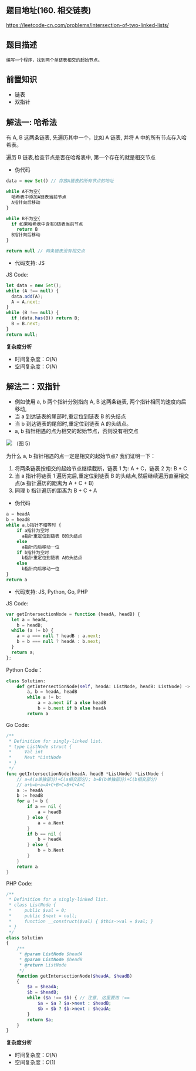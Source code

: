## 题目地址(160. 相交链表)

https://leetcode-cn.com/problems/intersection-of-two-linked-lists/

## 题目描述

```
编写一个程序，找到两个单链表相交的起始节点。
```

## 前置知识

- 链表
- 双指针

## 解法一: 哈希法

有 A, B 这两条链表, 先遍历其中一个，比如 A 链表, 并将 A 中的所有节点存入哈希表。

遍历 B 链表,检查节点是否在哈希表中, 第一个存在的就是相交节点

- 伪代码

```jsx
data = new Set() // 存放A链表的所有节点的地址

while A不为空{
  哈希表中添加A链表当前节点
  A指针向后移动
}

while B不为空{
  if 如果哈希表中含有B链表当前节点
    return B
  B指针向后移动
}

return null // 两条链表没有相交点
```

- 代码支持: JS

JS Code:

```js
let data = new Set();
while (A !== null) {
  data.add(A);
  A = A.next;
}
while (B !== null) {
  if (data.has(B)) return B;
  B = B.next;
}
return null;
```

**复杂度分析**

- 时间复杂度：$O(N)$
- 空间复杂度：$O(N)$

## 解法二：双指针

- 例如使用 a, b 两个指针分别指向 A, B 这两条链表, 两个指针相同的速度向后移动,
- 当 a 到达链表的尾部时,重定位到链表 B 的头结点
- 当 b 到达链表的尾部时,重定位到链表 A 的头结点。
- a, b 指针相遇的点为相交的起始节点，否则没有相交点

![](https://tva1.sinaimg.cn/large/007S8ZIlly1gfig7vsvwhj30bs05z3yl.jpg)
（图 5）

为什么 a, b 指针相遇的点一定是相交的起始节点? 我们证明一下：

1. 将两条链表按相交的起始节点继续截断，链表 1 为: A + C，链表 2 为: B + C
2. 当 a 指针将链表 1 遍历完后,重定位到链表 B 的头结点,然后继续遍历直至相交点(a 指针遍历的距离为 A + C + B)
3. 同理 b 指针遍历的距离为 B + C + A

- 伪代码

```js
a = headA
b = headB
while a,b指针不相等时 {
    if a指针为空时
      a指针重定位到链表 B的头结点
    else
      a指针向后移动一位
    if b指针为空时
      b指针重定位到链表 A的头结点
    else
      b指针向后移动一位
}
return a
```

- 代码支持: JS, Python, Go, PHP

JS Code:

```js
var getIntersectionNode = function (headA, headB) {
  let a = headA,
    b = headB;
  while (a != b) {
    a = a === null ? headB : a.next;
    b = b === null ? headA : b.next;
  }
  return a;
};
```

Python Code：

```py
class Solution:
    def getIntersectionNode(self, headA: ListNode, headB: ListNode) -> ListNode:
        a, b = headA, headB
        while a != b:
            a = a.next if a else headB
            b = b.next if b else headA
        return a
```

Go Code:

```go
/**
 * Definition for singly-linked list.
 * type ListNode struct {
 *     Val int
 *     Next *ListNode
 * }
 */
func getIntersectionNode(headA, headB *ListNode) *ListNode {
	// a=A(a单独部分)+C(a相交部分); b=B(b单独部分)+C(b相交部分)
	// a+b=b+a=A+C+B+C=B+C+A+C
	a := headA
	b := headB
	for a != b {
		if a == nil {
			a = headB
		} else {
			a = a.Next
		}
		if b == nil {
			b = headA
		} else {
			b = b.Next
		}
	}
	return a
}
```

PHP Code:

```php
/**
 * Definition for a singly-linked list.
 * class ListNode {
 *     public $val = 0;
 *     public $next = null;
 *     function __construct($val) { $this->val = $val; }
 * }
 */
class Solution
{
    /**
     * @param ListNode $headA
     * @param ListNode $headB
     * @return ListNode
     */
    function getIntersectionNode($headA, $headB)
    {
        $a = $headA;
        $b = $headB;
        while ($a !== $b) { // 注意, 这里要用 !==
            $a = $a ? $a->next : $headB;
            $b = $b ? $b->next : $headA;
        }
        return $a;
    }
}
```

**复杂度分析**

- 时间复杂度：$O(N)$
- 空间复杂度：$O(1)$

